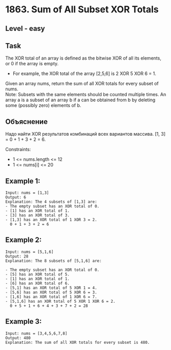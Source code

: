 # 1863. Sum of All Subset XOR Totals


## Level - easy


## Task
The XOR total of an array is defined as the bitwise XOR of all its elements, or 0 if the array is empty.
- For example, the XOR total of the array [2,5,6] is 2 XOR 5 XOR 6 = 1.

Given an array nums, return the sum of all XOR totals for every subset of nums.  
Note: Subsets with the same elements should be counted multiple times.
An array a is a subset of an array b if a can be obtained from b by deleting some (possibly zero) elements of b.


## Объяснение
Надо найти XOR результатов комбинаций всех вариантов массива.
[1, 3] = 0 + 1 + 3 + 2 = 6.


Constraints:
- 1 <= nums.length <= 12
- 1 <= nums[i] <= 20


## Example 1:
````
Input: nums = [1,3]
Output: 6
Explanation: The 4 subsets of [1,3] are:
- The empty subset has an XOR total of 0.
- [1] has an XOR total of 1.
- [3] has an XOR total of 3.
- [1,3] has an XOR total of 1 XOR 3 = 2.
  0 + 1 + 3 + 2 = 6
````


## Example 2:
````
Input: nums = [5,1,6]  
Output: 28  
Explanation: The 8 subsets of [5,1,6] are:  

- The empty subset has an XOR total of 0.
- [5] has an XOR total of 5.
- [1] has an XOR total of 1.
- [6] has an XOR total of 6.
- [5,1] has an XOR total of 5 XOR 1 = 4.
- [5,6] has an XOR total of 5 XOR 6 = 3.
- [1,6] has an XOR total of 1 XOR 6 = 7.
- [5,1,6] has an XOR total of 5 XOR 1 XOR 6 = 2.
  0 + 5 + 1 + 6 + 4 + 3 + 7 + 2 = 28
````

## Example 3:
````
Input: nums = [3,4,5,6,7,8]
Output: 480
Explanation: The sum of all XOR totals for every subset is 480.
````

